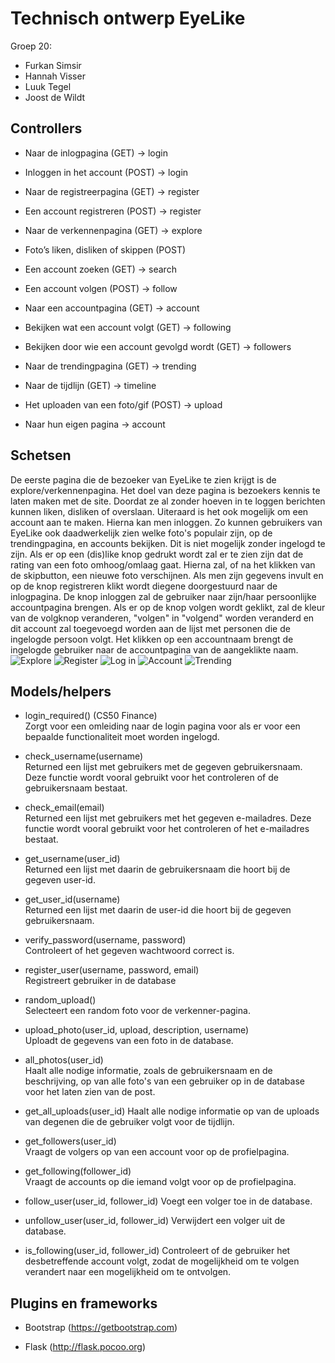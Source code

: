﻿
# Technisch ontwerp EyeLike
Groep 20:
- Furkan Simsir
- Hannah Visser
- Luuk Tegel
- Joost de Wildt

## Controllers

-   Naar de inlogpagina (GET) → login
    
-   Inloggen in het account (POST) → login
    
-   Naar de registreerpagina (GET) → register
    
-   Een account registreren (POST) → register
    
-   Naar de verkennenpagina (GET) → explore
    
-   Foto’s liken, disliken of skippen (POST)
    
-   Een account zoeken (GET) → search
    
-   Een account volgen (POST) → follow
    
-   Naar een accountpagina (GET) → account
    
-   Bekijken wat een account volgt (GET) → following
    
-   Bekijken door wie een account gevolgd wordt (GET) → followers
    
-   Naar de trendingpagina (GET) → trending

-   Naar de tijdlijn (GET) → timeline
    
-   Het uploaden van een foto/gif (POST) → upload
    
-   Naar hun eigen pagina → account


## Schetsen
De eerste pagina die de bezoeker van EyeLike te zien krijgt is de explore/verkennenpagina. Het doel van deze pagina is bezoekers kennis te laten maken met de site. Doordat ze al zonder hoeven in te loggen berichten kunnen liken, disliken of overslaan. Uiteraard is het ook mogelijk om een account aan te maken. Hierna kan men inloggen. Zo kunnen gebruikers van EyeLike ook daadwerkelijk zien welke foto's populair zijn, op de trendingpagina, en accounts bekijken. Dit is niet mogelijk zonder ingelogd te zijn. Als er op een (dis)like knop gedrukt wordt zal er te zien zijn dat de rating van een foto omhoog/omlaag gaat. Hierna zal, of na het klikken van de skipbutton, een nieuwe foto verschijnen. Als men zijn gegevens invult en op de knop registreren klikt wordt diegene doorgestuurd naar de inlogpagina. De knop inloggen zal de gebruiker naar zijn/haar persoonlijke accountpagina brengen. Als er op de knop volgen wordt geklikt, zal de kleur van de volgknop veranderen, "volgen" in "volgend" worden veranderd en dit account zal toegevoegd worden aan de lijst met personen die de ingelogde persoon volgt. Het klikken op een accountnaam brengt de ingelogde gebruiker naar de accountpagina van de aangeklikte naam.
![Explore](https://imgur.com/9t9uvkV.png)
![Register](https://i.imgur.com/gZr1M9Q.png)
![Log in](https://i.imgur.com/f85dBo9.jpg)
![Account](https://imgur.com/yDGV8s5.png)
![Trending](https://i.imgur.com/dUzkjZB.jpg)


## Models/helpers

-   login_required() (CS50 Finance)  
    Zorgt voor een omleiding naar de login pagina voor als er voor een bepaalde functionaliteit moet worden ingelogd.
    
-   check_username(username)  
    Returned een lijst met gebruikers met de gegeven gebruikersnaam. Deze functie wordt vooral gebruikt voor het controleren of de gebruikersnaam bestaat.
    
-   check_email(email)  
    Returned een lijst met gebruikers met het gegeven e-mailadres. Deze functie wordt vooral gebruikt voor het controleren of het e-mailadres bestaat.
    
-   get_username(user_id)  
    Returned een lijst met daarin de gebruikersnaam die hoort bij de gegeven user-id.
    
-   get_user_id(username)  
    Returned een lijst met daarin de user-id die hoort bij de gegeven gebruikersnaam.
    
-   verify_password(username, password)  
    Controleert of het gegeven wachtwoord correct is.
    
-   register_user(username, password, email)  
    Registreert gebruiker in de database
    
-   random_upload()  
    Selecteert een random foto voor de verkenner-pagina.
    
-   upload_photo(user_id, upload, description, username)  
    Uploadt de gegevens van een foto in de database.
    
-   all_photos(user_id)  
    Haalt alle nodige informatie, zoals de gebruikersnaam en de beschrijving, op van alle foto's van een gebruiker op in de database voor het laten zien van de post.
    
-   get_all_uploads(user_id)
    Haalt alle nodige informatie op van de uploads van degenen die de gebruiker volgt voor de tijdlijn.
    
-   get_followers(user_id)  
    Vraagt de volgers op van een account voor op de profielpagina.
    
-   get_following(follower_id)  
    Vraagt de accounts op die iemand volgt voor op de profielpagina.
    
-   follow_user(user_id, follower_id)
    Voegt een volger toe in de database. 
    
-   unfollow_user(user_id, follower_id)
    Verwijdert een volger uit de database.
    
-   is_following(user_id, follower_id)
    Controleert of de gebruiker het desbetreffende account volgt, zodat de mogelijkheid om te volgen verandert naar een mogelijkheid om te ontvolgen.

## Plugins en frameworks
-   Bootstrap (https://getbootstrap.com)
    
-   Flask (http://flask.pocoo.org)



